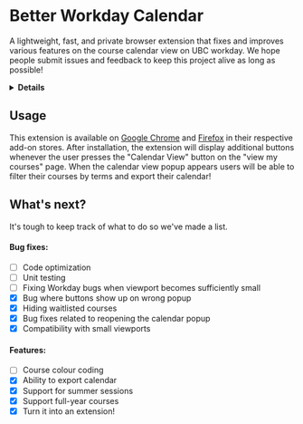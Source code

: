 # Better Workday Calendar

A lightweight, fast, and private browser extension that fixes and improves various features on the course calendar view on UBC workday. We hope people submit issues and feedback to keep this project alive as long as possible!

<details>
<summary><b> Details </b></summary>

This extension tags courses by their start and end dates to determine which term they should belong to. It adds buttons to allow the user to quickly display courses in their desired terms.

By default, long course names are cut off; this is fixed by expanding the calendar popup area and slightly decreasing font size.

In version 2.0.0, we added the ability to export your courses into an ics file allowing you to import your course schedule into your favourite calendar app.

</details>

## Usage

This extension is available on [Google Chrome](https://chromewebstore.google.com/detail/better-workday-calendar/ebgddfhinidlemocaclojkiadpknpoia) and [Firefox](https://addons.mozilla.org/en-CA/firefox/addon/better-workday-calendar/) in their respective add-on stores. After installation, the extension will display additional buttons whenever the user presses the "Calendar View" button on the "view my courses" page. When the calendar view popup appears users will be able to filter their courses by terms and export their calendar!

## What's next?

It's tough to keep track of what to do so we've made a list.

#### Bug fixes:

- [ ] Code optimization
- [ ] Unit testing
- [ ] Fixing Workday bugs when viewport becomes sufficiently small
- [x] Bug where buttons show up on wrong popup
- [x] Hiding waitlisted courses
- [x] Bug fixes related to reopening the calendar popup
- [x] Compatibility with small viewports

#### Features:

- [ ] Course colour coding
- [x] Ability to export calendar
- [x] Support for summer sessions
- [x] Support full-year courses
- [x] Turn it into an extension!
